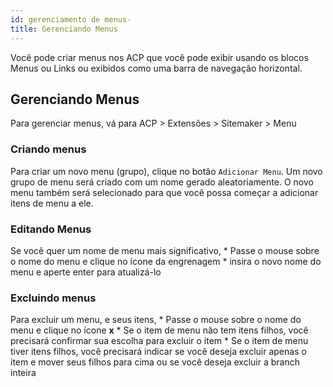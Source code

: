 ```yaml
---
id: gerenciamento de menus-
title: Gerenciando Menus
---
```


Você pode criar menus nos ACP que você pode exibir usando os blocos Menus ou Links ou exibidos como uma barra de navegação horizontal.

## Gerenciando Menus

Para gerenciar menus, vá para ACP > Extensões > Sitemaker > Menu

### Criando menus

Para criar um novo menu (grupo), clique no botão `Adicionar Menu`. Um novo grupo de menu será criado com um nome gerado aleatoriamente. O novo menu também será selecionado para que você possa começar a adicionar itens de menu a ele.

### Editando Menus

Se você quer um nome de menu mais significativo, * Passe o mouse sobre o nome do menu e clique no ícone da engrenagem * insira o novo nome do menu e aperte enter para atualizá-lo

### Excluindo menus

Para excluir um menu, e seus itens, * Passe o mouse sobre o nome do menu e clique no ícone **x** * Se o item de menu não tem itens filhos, você precisará confirmar sua escolha para excluir o item * Se o item de menu tiver itens filhos, você precisará indicar se você deseja excluir apenas o item e mover seus filhos para cima ou se você deseja excluir a branch inteira